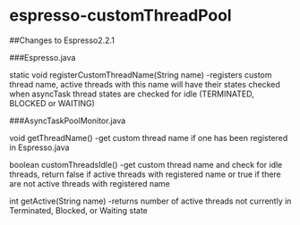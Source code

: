 # espresso-customThreadPool

##Changes to Espresso2.2.1

###Espresso.java

static void registerCustomThreadName(String name)
  -registers custom thread name, active threads with this name will have their states checked when asyncTask thread states are checked for idle (TERMINATED, BLOCKED or WAITING)
  
###AsyncTaskPoolMonitor.java

void getThreadName()
  -get custom thread name if one has been registered in Espresso.java
  
boolean customThreadsIdle()
  -get custom thread name and check for idle threads, return false if active threads with registered name or true if there are not active threads with registered name
  
int getActive(String name)
  -returns number of active threads not currently in Terminated, Blocked, or Waiting state
  
  
